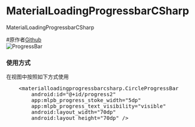 # MaterialLoadingProgressbarCSharp
MaterialLoadingProgressbarCSharp

#原作者<a href="https://github.com/lsjwzh/MaterialLoadingProgressBar">Github</a>
<br />
<img src="https://github.com/lsjwzh/MaterialLoadingProgressBar/raw/master/screen.gif" alt="ProgressBar" style="max-width:100%;">
<br />
<h3>使用方式</h3>
<p>在视图中按照如下方式使用</p>
<pre>
    &ltmaterialloadingprogressbarcsharp.CircleProgressBar
        android:id="@+id/progress2"
        app:mlpb_progress_stoke_width="5dp"
        app:mlpb_progress_text_visibility="visible"
        android:layout_width="70dp"
        android:layout_height="70dp" /&gt
</pre>
